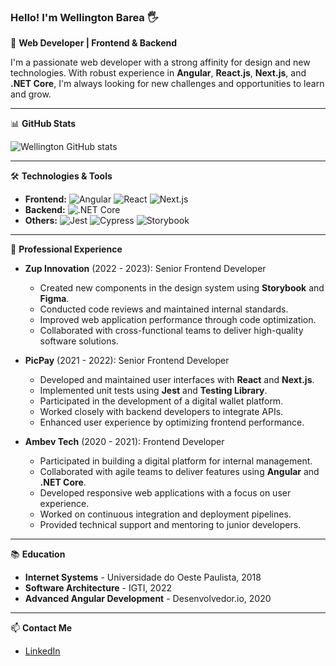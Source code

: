 ### Hello! I'm Wellington Barea 🖐

🎯 **Web Developer | Frontend & Backend**

I'm a passionate web developer with a strong affinity for design and new technologies. With robust experience in **Angular**, **React.js**, **Next.js**, and **.NET Core**, I'm always looking for new challenges and opportunities to learn and grow.

---

📊 **GitHub Stats**

![Wellington GitHub stats](https://github-readme-stats.vercel.app/api?username=wellbarea&show_icons=true&theme=dracula&count_private=true)

---

🛠 **Technologies & Tools**

- **Frontend:** ![Angular](https://img.shields.io/badge/Angular-DD0031?style=for-the-badge&logo=angular&logoColor=white) ![React](https://img.shields.io/badge/React-20232A?style=for-the-badge&logo=react&logoColor=61DAFB) ![Next.js](https://img.shields.io/badge/Next.js-000000?style=for-the-badge&logo=nextdotjs&logoColor=white)
- **Backend:** ![.NET Core](https://img.shields.io/badge/.NET_Core-5C2D91?style=for-the-badge&logo=.net&logoColor=white)
- **Others:** ![Jest](https://img.shields.io/badge/Jest-C21325?style=for-the-badge&logo=jest&logoColor=white) ![Cypress](https://img.shields.io/badge/Cypress-17202C?style=for-the-badge&logo=cypress&logoColor=white) ![Storybook](https://img.shields.io/badge/Storybook-FF4785?style=for-the-badge&logo=storybook&logoColor=white)

---

💼 **Professional Experience**

- **Zup Innovation** (2022 - 2023): Senior Frontend Developer
  - Created new components in the design system using **Storybook** and **Figma**.
  - Conducted code reviews and maintained internal standards.
  - Improved web application performance through code optimization.
  - Collaborated with cross-functional teams to deliver high-quality software solutions.

- **PicPay** (2021 - 2022): Senior Frontend Developer
  - Developed and maintained user interfaces with **React** and **Next.js**.
  - Implemented unit tests using **Jest** and **Testing Library**.
  - Participated in the development of a digital wallet platform.
  - Worked closely with backend developers to integrate APIs.
  - Enhanced user experience by optimizing frontend performance.

- **Ambev Tech** (2020 - 2021): Frontend Developer
  - Participated in building a digital platform for internal management.
  - Collaborated with agile teams to deliver features using **Angular** and **.NET Core**.
  - Developed responsive web applications with a focus on user experience.
  - Worked on continuous integration and deployment pipelines.
  - Provided technical support and mentoring to junior developers.

---

📚 **Education**

- **Internet Systems** - Universidade do Oeste Paulista, 2018
- **Software Architecture** - IGTI, 2022
- **Advanced Angular Development** - Desenvolvedor.io, 2020

---

📫 **Contact Me**

- [LinkedIn](https://www.linkedin.com/in/wellington-b-043331226/)
